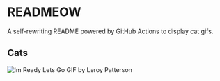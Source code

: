 # READMEOW

A self-rewriting README powered by GitHub Actions to display cat gifs.

## Cats

![Im Ready Lets Go GIF by Leroy Patterson](https://media2.giphy.com/media/CjmvTCZf2U3p09Cn0h/200.gif?cid=9acd02da48davfl96vv4ji2di43ytchiwgt2gb40etkr7pub&ep=v1_gifs_search&rid=200.gif&ct=g)
